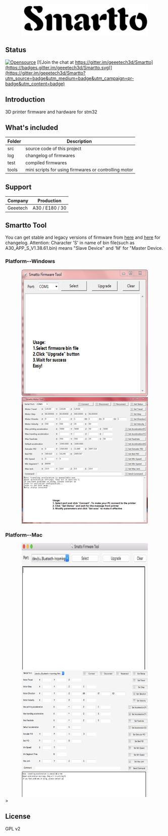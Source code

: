 <div align=center><img src="https://raw.githubusercontent.com/geeetech3d/smartto-iar/master/docs/assets/smartto-logo.png" width="400" height="100" alt="smartto-logo" /></div>

## Status
[![Opensource](https://img.shields.io/badge/Opensource%20by-Geeetech3D-blue.svg)](https://www.geeetech.com/)
[![Join the chat at https://gitter.im/geeetech3d/Smartto](https://badges.gitter.im/geeetech3d/Smartto.svg)](https://gitter.im/geeetech3d/Smartto?utm_source=badge&utm_medium=badge&utm_campaign=pr-badge&utm_content=badge)

## Introduction
3D printer firmware and hardware for stm32

## What's included
Folder | Description
--- | ---
src | source code of this project
log | changelog of firmwares
test | compiled firmwares
tools | mini scripts for using firmwares or controlling motor

## Support
Company | Production
--- | ---
Geeetech | A30 / E180 / 30

## Smartto Tool

You can get stable and legacy versions of firmware from [here](http://geeetech.com/firmware/) and [here](https://github.com/Geeetech3D/Smartto-IAR/tree/master/log/firmware_changelog.md) for changelog.
Attention: Character 'S' in name of bin file(such as A30_APP_S_V1.38.61.bin) means "Slave Device" and 'M' for "Master Device.

### Platform--Windows
<div align=center><img src="https://raw.githubusercontent.com/geeetech3d/smartto-iar/master/docs/assets/firmware_tool_snapshot.png" width="400" height="400" alt="firmware-tool-usage" /><img src="https://raw.githubusercontent.com/geeetech3d/smartto-iar/master/docs/assets/motor_tool_snapshot.png" width="400" height="400" alt="motor-tool-usage" /></div>

### Platform--Mac
<div align=center><img src="https://raw.githubusercontent.com/geeetech3d/smartto-iar/master/docs/assets/firmware_tool_mac_snapshot.png" width="400" height="400" alt="firmware-tool-mac-usage" /><img src="https://raw.githubusercontent.com/geeetech3d/smartto-iar/master/docs/assets/motor_tool_mac_snapshot.png" width="400" height="400" alt="motor-tool-mac-usage" /></div>>


## License
GPL v2
